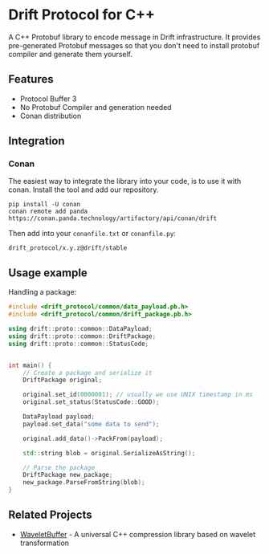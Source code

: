 # Drift Protocol for C++

A C++ Protobuf library to encode message in Drift infrastructure.
It provides pre-generated Protobuf messages so that you don't need to install protobuf compiler and generate them yourself.

## Features

* Protocol Buffer 3
* No Protobuf Compiler and generation needed
* Conan distribution

## Integration


### Conan

The easiest way to integrate the library into your code, is to use it with conan.
Install the tool and add our repository.

```
pip install -U conan
conan remote add panda https://conan.panda.technology/artifactory/api/conan/drift
```

Then add into your `conanfile.txt` or `conanfile.py`:

```
drift_protocol/x.y.z@drift/stable
```


## Usage example

Handling a package:

```cpp
#include <drift_protocol/common/data_payload.pb.h>
#include <drift_protocol/common/drift_package.pb.h>

using drift::proto::common::DataPayload;
using drift::proto::common::DriftPackage;
using drift::proto::common::StatusCode;


int main() {
    // Create a package and serialize it
    DriftPackage original;

    original.set_id(0000001); // usually we use UNIX timestamp in ms
    original.set_status(StatusCode::GOOD);

    DataPayload payload;
    payload.set_data("some data to send");

    original.add_data()->PackFrom(payload);

    std::string blob = original.SerializeAsString();

    // Parse the package
    DriftPackage new_package;
    new_package.ParseFromString(blob);
}
```

## Related Projects

* [WaveletBuffer](https://github.com/panda-official/WaveletBuffer) - A universal C++ compression library based on wavelet transformation
